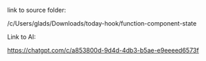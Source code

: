 link to source folder:


/c/Users/glads/Downloads/today-hook/function-component-state


Link to AI:

https://chatgpt.com/c/a853800d-9d4d-4db3-b5ae-e9eeeed6573f
